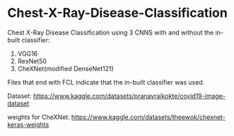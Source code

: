 # Chest-X-Ray-Disease-Classification

Chest X-Ray Disease Classification using 3 CNNS with and without the in-built classifier:
1. VGG16
2. ResNet50
3. CheXNet(modified DenseNet121)

Files that end with FCL indicate that the in-built classifier was used.

Dataset: https://www.kaggle.com/datasets/pranavraikokte/covid19-image-dataset

weights for CheXNet: https://www.kaggle.com/datasets/theewok/chexnet-keras-weights
